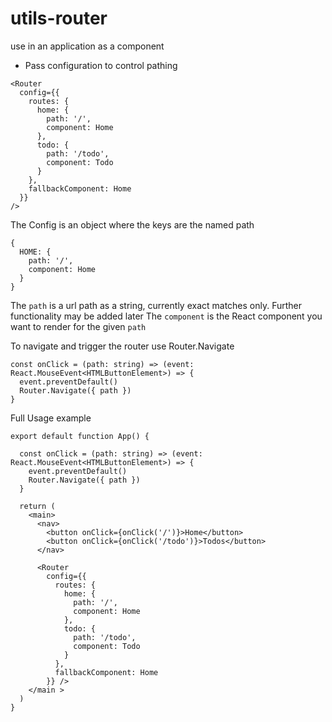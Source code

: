 # utils-router

use in an application as a component
- Pass configuration to control pathing
```
<Router
  config={{
    routes: {
      home: {
        path: '/',
        component: Home
      },
      todo: {
        path: '/todo',
        component: Todo
      }
    },
    fallbackComponent: Home
  }}
/>
```

The Config is an object where the keys are the named path
```
{
  HOME: {
    path: '/',
    component: Home
  }
}
```

The `path` is a url path as a string, currently exact matches only. Further functionality may be added later
The `component` is the React component you want to render for the given `path`

To navigate and trigger the router use Router.Navigate
```
const onClick = (path: string) => (event: React.MouseEvent<HTMLButtonElement>) => {
  event.preventDefault()
  Router.Navigate({ path })
}
```

Full Usage example
```
export default function App() {

  const onClick = (path: string) => (event: React.MouseEvent<HTMLButtonElement>) => {
    event.preventDefault()
    Router.Navigate({ path })
  }

  return (
    <main>
      <nav>
        <button onClick={onClick('/')}>Home</button>
        <button onClick={onClick('/todo')}>Todos</button>
      </nav>

      <Router
        config={{
          routes: {
            home: {
              path: '/',
              component: Home
            },
            todo: {
              path: '/todo',
              component: Todo
            }
          },
          fallbackComponent: Home
        }} />
    </main >
  )
}
```


